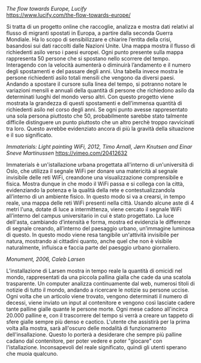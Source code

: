 _The flow towards Europe, Lucify_   
https://www.lucify.com/the-flow-towards-europe/


Si tratta di un progetto online che raccoglie, analizza e mostra dati relativi al flusso di migranti spostati in Europa, a partire dalla seconda Guerra Mondiale. Ha lo scopo di sensibilizzare e chiarire l’entita della crisi, basandosi sui dati raccolti dalle Nazioni Unite.
Una mappa mostra il flusso di richiedenti asilo verso i paesi europei. Ogni punto presente sulla mappa rappresenta 50 persone che si spostano nello scorrere del tempo. Interagendo con la velocità aumenterà o diminuirà l’andamento e il numero degli spostamenti e del passare degli anni.
Una tabella invece mostra le persone richiedenti asilo totali mensili che vengono da diversi paesi. Andando a spostare il cursore sulla linea del tempo, si potranno notare le variazioni mensili e annuali della quantità di persone che richiedono asilo da determinati luoghi del mondo verso altri.
Con questo progetto viene mostrata la grandezza di questi spostamenti e dell’immensa quantità di richiedenti asilo nel corso degli anni. Se ogni punto avesse rappresentato una sola persona piuttosto che 50, probabilmente sarebbe stato talmente difficile distinguere un punto piuttosto che un altro perchè troppo ravvicinati tra loro. Questo avrebbe evidenziato ancora di più la gravità della situazione e il suo significato.


_Immaterials: Light painting WiFi, 2012, Timo Arnall, Jørn Knutsen and Einar Sneve Martinussen_ 
https://vimeo.com/20412632


Immaterials è un'istallazione urbana progettata all'interno di un'università di Oslo, che utilizza il segnale WiFi per donare una matericità al segnale invisibile delle reti WiFi, creandone una visualizzazione comprensibile e fisica. Mostra dunque in che modo il WiFi passa e si collega con la città, evidenziando la potenza e la qualità della rete e contestualizzandola all’interno di un ambiente fisico. In questo modo si va a crearsi, in tempo reale, una mappa delle reti WiFi presenti nella città.
Usando alcune aste di 4 metri l'una, dotate di luce a intermittenza, viene cercato il segnale WiFi all’interno del campus universitario in cui è stato progettato. La luce dell'asta, cambiando d’intensità e forma, mostra ed evidenzia le differenze di segnale creando, all’interno del paesaggio urbano, un’immagine luminosa di questo. 
In questo modo viene resa tangibile un'attività invisibile per natura, mostrando ai cittadini quanto, anche quel che non è visibile naturalmente, influisca e faccia parte del paesggio urbano giornaliero.


_Monument, 2006, Caleb Larsen_


L’installazione di Larsen mostra in tempo reale la quantità di omicidi nel mondo, rappresentati da una piccola pallina gialla che cade da una scatola trasparente.
Un computer analizza continuamente dal web, numerosi titoli di notizie di tutto il mondo, andando a ricercare le notizie su persone uccise. Ogni volta che un articolo viene trovato, vengono determinati il numero di decessi, viene inviato un input al contenitore e vengono così lasciate cadere tante palline gialle quante le persone morte. Ogni mese cadono all'incirca 20.000 palline e, con il trascorrere del tempo si verrà a creare un tappeto di sfere gialle sempre più denso e caotico. 
L'utente che assistirà per la prima volta alla mostra, sarà all'oscuro delle modalità di funzionamento dell'insallazione. Questo lo porterà a desiderare che sempre più palline cadano dal contenitore, per poter vedere e poter "giocare" con l'istallazione. Inconsapevoli del reale significato, quindi gli utenti sperano che muoia qualcuno.
